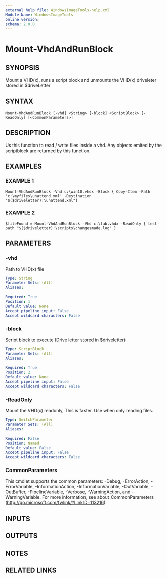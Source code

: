 ```yaml
---
external help file: WindowsImageTools-help.xml
Module Name: WindowsImageTools
online version:
schema: 2.0.0
---
```


# Mount-VhdAndRunBlock

## SYNOPSIS
Mount a VHD(x), runs a script block and unmounts the VHD(x) driveleter stored in $driveLetter

## SYNTAX

```
Mount-VhdAndRunBlock [-vhd] <String> [-block] <ScriptBlock> [-ReadOnly] [<CommonParameters>]
```

## DESCRIPTION
Us this function to read / write files inside a vhd.
Any objects emited by the scriptblock are returned by this function.

## EXAMPLES

### EXAMPLE 1
```
Mount-VhdAndRunBlock -Vhd c:\win10.vhdx -Block { Copy-Item -Path 'c:\myfiles\unattend.xml' -Destination "$($driveletter):\unattend.xml"}
```

### EXAMPLE 2
```
$fileFound = Mount-VhdAndRunBlock -Vhd c:\lab.vhdx -ReadOnly { test-path "$($driveletter):\scripts\changesmade.log" }
```

## PARAMETERS

### -vhd
Path to VHD(x) file

```yaml
Type: String
Parameter Sets: (All)
Aliases:

Required: True
Position: 1
Default value: None
Accept pipeline input: False
Accept wildcard characters: False
```

### -block
Script block to execute (Drive letter stored in $driveletter)

```yaml
Type: ScriptBlock
Parameter Sets: (All)
Aliases:

Required: True
Position: 2
Default value: None
Accept pipeline input: False
Accept wildcard characters: False
```

### -ReadOnly
Mount the VHD(x) readonly, This is faster.
Use when only reading files.

```yaml
Type: SwitchParameter
Parameter Sets: (All)
Aliases:

Required: False
Position: Named
Default value: False
Accept pipeline input: False
Accept wildcard characters: False
```

### CommonParameters
This cmdlet supports the common parameters: -Debug, -ErrorAction, -ErrorVariable, -InformationAction, -InformationVariable, -OutVariable, -OutBuffer, -PipelineVariable, -Verbose, -WarningAction, and -WarningVariable. For more information, see about_CommonParameters (http://go.microsoft.com/fwlink/?LinkID=113216).

## INPUTS

## OUTPUTS

## NOTES

## RELATED LINKS
